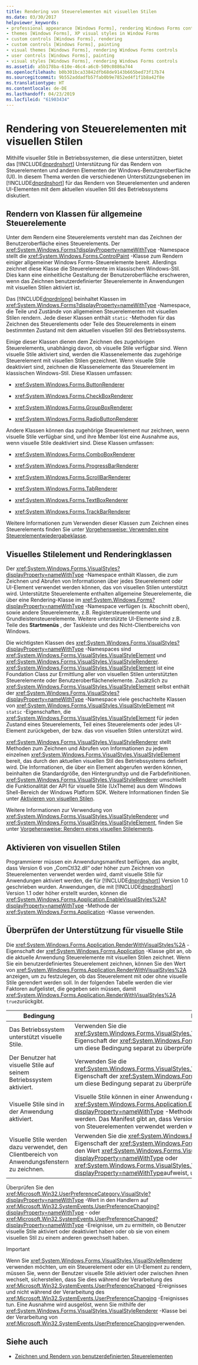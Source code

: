 ```yaml
---
title: Rendering von Steuerelementen mit visuellen Stilen
ms.date: 03/30/2017
helpviewer_keywords:
- professional appearance [Windows Forms], rendering Windows Forms controls
- themes [Windows Forms], XP visual styles in Window Forms
- custom controls [Windows Forms], rendering
- custom controls [Windows Forms], painting
- visual themes [Windows Forms], rendering Windows Forms controls
- user controls [Windows Forms], painting
- visual styles [Windows Forms], rendering Windows Forms controls
ms.assetid: a5b178ba-610e-46c4-a6c0-509c0886a744
ms.openlocfilehash: b0b301bca33842dfb68de9143b665bed73f17b74
ms.sourcegitcommit: 9b552addadfb57fab0b9e7852ed4f1f1b8a42f8e
ms.translationtype: HT
ms.contentlocale: de-DE
ms.lasthandoff: 04/23/2019
ms.locfileid: "61903434"
---
```

# <a name="rendering-controls-with-visual-styles"></a>Rendering von Steuerelementen mit visuellen Stilen
Mithilfe visueller Stile in Betriebssystemen, die diese unterstützen, bietet das [!INCLUDE[dnprdnshort](../../../../includes/dnprdnshort-md.md)] Unterstützung für das Rendern von Steuerelementen und anderen Elementen der Windows-Benutzeroberfläche (UI). In diesem Thema werden die verschiedenen Unterstützungsebenen im [!INCLUDE[dnprdnshort](../../../../includes/dnprdnshort-md.md)] für das Rendern von Steuerelementen und anderen UI-Elementen mit dem aktuellen visuellen Stil des Betriebssystems diskutiert.  
  
## <a name="rendering-classes-for-common-controls"></a>Rendern von Klassen für allgemeine Steuerelemente  
 Unter dem Rendern eine Steuerelements versteht man das Zeichnen der Benutzeroberfläche eines Steuerelements. Der <xref:System.Windows.Forms?displayProperty=nameWithType> -Namespace stellt die <xref:System.Windows.Forms.ControlPaint> -Klasse zum Rendern einiger allgemeiner Windows Forms-Steuerelemente bereit. Allerdings zeichnet diese Klasse die Steuerelemente im klassischen Windows-Stil. Dies kann eine einheitliche Gestaltung der Benutzeroberfläche erschweren, wenn das Zeichnen benutzerdefinierter Steuerelemente in Anwendungen mit visuellen Stilen aktiviert ist.  
  
 Das [!INCLUDE[dnprdnlong](../../../../includes/dnprdnlong-md.md)] beinhaltet Klassen im <xref:System.Windows.Forms?displayProperty=nameWithType> -Namespace, die Teile und Zustände von allgemeinen Steuerelementen mit visuellen Stilen rendern. Jede dieser Klassen enthält `static` -Methoden für das Zeichnen des Steuerelements oder Teile des Steuerelements in einem bestimmten Zustand mit dem aktuellen visuellen Stil des Betriebssystems.  
  
 Einige dieser Klassen dienen dem Zeichnen des zugehörigen Steuerelements, unabhängig davon, ob visuelle Stile verfügbar sind. Wenn visuelle Stile aktiviert sind, werden die Klassenelemente das zugehörige Steuerelement mit visuellen Stilen gezeichnet. Wenn visuelle Stile deaktiviert sind, zeichnen die Klassenelemente das Steuerelement im klassischen Windows-Stil. Diese Klassen umfassen:  
  
- <xref:System.Windows.Forms.ButtonRenderer>  
  
- <xref:System.Windows.Forms.CheckBoxRenderer>  
  
- <xref:System.Windows.Forms.GroupBoxRenderer>  
  
- <xref:System.Windows.Forms.RadioButtonRenderer>  
  
 Andere Klassen können das zugehörige Steuerelement nur zeichnen, wenn visuelle Stile verfügbar sind, und ihre Member löst eine Ausnahme aus, wenn visuelle Stile deaktiviert sind. Diese Klassen umfassen:  
  
- <xref:System.Windows.Forms.ComboBoxRenderer>  
  
- <xref:System.Windows.Forms.ProgressBarRenderer>  
  
- <xref:System.Windows.Forms.ScrollBarRenderer>  
  
- <xref:System.Windows.Forms.TabRenderer>  
  
- <xref:System.Windows.Forms.TextBoxRenderer>  
  
- <xref:System.Windows.Forms.TrackBarRenderer>  
  
 Weitere Informationen zum Verwenden dieser Klassen zum Zeichnen eines Steuerelements finden Sie unter [Vorgehensweise: Verwenden eine Steuerelementwiedergabeklasse](how-to-use-a-control-rendering-class.md).  
  
## <a name="visual-style-element-and-rendering-classes"></a>Visuelles Stilelement und Renderingklassen  
 Der <xref:System.Windows.Forms.VisualStyles?displayProperty=nameWithType> -Namespace enthält Klassen, die zum Zeichnen und Abrufen von Informationen über jedes Steuerelement oder UI-Element verwendet werden können, das von visuellen Stilen unterstützt wird. Unterstützte Steuerelemente enthalten allgemeine Steuerelemente, die über eine Rendering-Klasse im <xref:System.Windows.Forms?displayProperty=nameWithType> -Namespace verfügen (s. Abschnitt oben), sowie andere Steuerelemente, z.B. Registersteuerelemente und Grundleistensteuerelemente. Weitere unterstützte UI-Elemente sind z.B. Teile des **Startmenüs** , der Taskleiste und des Nicht-Clientbereichs von Windows.  
  
 Die wichtigsten Klassen des <xref:System.Windows.Forms.VisualStyles?displayProperty=nameWithType> -Namespaces sind <xref:System.Windows.Forms.VisualStyles.VisualStyleElement> und <xref:System.Windows.Forms.VisualStyles.VisualStyleRenderer>. <xref:System.Windows.Forms.VisualStyles.VisualStyleElement> ist eine Foundation Class zur Ermittlung aller von visuellen Stilen unterstützten Steuerelemente oder Benutzeroberflächenelemente. Zusätzlich zu <xref:System.Windows.Forms.VisualStyles.VisualStyleElement> selbst enthält der <xref:System.Windows.Forms.VisualStyles?displayProperty=nameWithType> -Namespace viele geschachtelte Klassen von <xref:System.Windows.Forms.VisualStyles.VisualStyleElement> mit `static` -Eigenschaften, die <xref:System.Windows.Forms.VisualStyles.VisualStyleElement> für jeden Zustand eines Steuerelements, Teil eines Steuerelements oder jedes UI-Element zurückgeben, der bzw. das von visuellen Stilen unterstützt wird.  
  
 <xref:System.Windows.Forms.VisualStyles.VisualStyleRenderer> stellt Methoden zum Zeichnen und Abrufen von Informationen zu jedem einzelnen <xref:System.Windows.Forms.VisualStyles.VisualStyleElement> bereit, das durch den aktuellen visuellen Stil des Betriebssystems definiert wird. Die Informationen, die über ein Element abgerufen werden können, beinhalten die Standardgröße, den Hintergrundtyp und die Farbdefinitionen. <xref:System.Windows.Forms.VisualStyles.VisualStyleRenderer> umschließt die Funktionalität der API für visuelle Stile (UxTheme) aus dem Windows Shell-Bereich der Windows Platform SDK. Weitere Informationen finden Sie unter [Aktivieren von visuellen Stilen](/windows/desktop/controls/cookbook-overview).  
  
 Weitere Informationen zur Verwendung von <xref:System.Windows.Forms.VisualStyles.VisualStyleRenderer> und <xref:System.Windows.Forms.VisualStyles.VisualStyleElement>, finden Sie unter [Vorgehensweise: Rendern eines visuellen Stilelements](how-to-render-a-visual-style-element.md).  
  
## <a name="enabling-visual-styles"></a>Aktivieren von visuellen Stilen  
 Programmierer müssen ein Anwendungsmanifest beifügen, das angibt, dass Version 6 von „ComCtl32.dll“ oder höher zum Zeichnen von Steuerelementen verwendet werden wird, damit visuelle Stile für Anwendungen aktiviert werden, die für [!INCLUDE[dnprdnshort](../../../../includes/dnprdnshort-md.md)] Version 1.0 geschrieben wurden. Anwendungen, die mit [!INCLUDE[dnprdnshort](../../../../includes/dnprdnshort-md.md)] Version 1.1 oder höher erstellt wurden, können die <xref:System.Windows.Forms.Application.EnableVisualStyles%2A?displayProperty=nameWithType> -Methode der <xref:System.Windows.Forms.Application> -Klasse verwenden.  
  
## <a name="checking-for-visual-styles-support"></a>Überprüfen der Unterstützung für visuelle Stile  
 Die <xref:System.Windows.Forms.Application.RenderWithVisualStyles%2A> -Eigenschaft der <xref:System.Windows.Forms.Application> -Klasse gibt an, ob die aktuelle Anwendung Steuerelemente mit visuellen Stilen zeichnet. Wenn Sie ein benutzerdefiniertes Steuerelement zeichnen, können Sie den Wert von <xref:System.Windows.Forms.Application.RenderWithVisualStyles%2A> anzeigen, um zu festzulegen, ob das Steuerelement mit oder ohne visuelle Stile gerendert werden soll. In der folgenden Tabelle werden die vier Faktoren aufgelistet, die gegeben sein müssen, damit <xref:System.Windows.Forms.Application.RenderWithVisualStyles%2A> `true`zurückgibt.  
  
|Bedingung|Hinweise|  
|---------------|-----------|  
|Das Betriebssystem unterstützt visuelle Stile.|Verwenden Sie die <xref:System.Windows.Forms.VisualStyles.VisualStyleInformation.IsSupportedByOS%2A> -Eigenschaft der <xref:System.Windows.Forms.VisualStyles.VisualStyleInformation> -Klasse, um diese Bedingung separat zu überprüfen.|  
|Der Benutzer hat visuelle Stile auf seinem Betriebssystem aktiviert.|Verwenden Sie die <xref:System.Windows.Forms.VisualStyles.VisualStyleInformation.IsEnabledByUser%2A> -Eigenschaft der <xref:System.Windows.Forms.VisualStyles.VisualStyleInformation> -Klasse, um diese Bedingung separat zu überprüfen.|  
|Visuelle Stile sind in der Anwendung aktiviert.|Visuelle Stile können in einer Anwendung durch Aufrufen der <xref:System.Windows.Forms.Application.EnableVisualStyles%2A?displayProperty=nameWithType> -Methode oder mithilfe des Anwendungsmanifests aktiviert werden. Das Manifest gibt an, dass Version 6 von „ComCtl32.dll“ oder höher zum Zeichnen von Steuerelementen verwendet werden wird.|  
|Visuelle Stile werden dazu verwendet, den Clientbereich von Anwendungsfenstern zu zeichnen.|Verwenden Sie die <xref:System.Windows.Forms.Application.VisualStyleState%2A> -Eigenschaft der <xref:System.Windows.Forms.Application> -Klasse und überprüfen Sie, ob sie den Wert <xref:System.Windows.Forms.VisualStyles.VisualStyleState.ClientAreaEnabled?displayProperty=nameWithType> oder <xref:System.Windows.Forms.VisualStyles.VisualStyleState.ClientAndNonClientAreasEnabled?displayProperty=nameWithType>aufweist, um diese Bedingung separat zu überprüfen.|  
  
 Überprüfen Sie den <xref:Microsoft.Win32.UserPreferenceCategory.VisualStyle?displayProperty=nameWithType> -Wert in den Handlern auf <xref:Microsoft.Win32.SystemEvents.UserPreferenceChanging?displayProperty=nameWithType> - oder <xref:Microsoft.Win32.SystemEvents.UserPreferenceChanged?displayProperty=nameWithType> -Ereignisse, um zu ermitteln, ob Benutzer visuelle Stile aktiviert oder deaktiviert haben oder ob sie von einem visuellen Stil zu einem anderen gewechselt haben.  
  
> [!IMPORTANT]
>  Wenn Sie <xref:System.Windows.Forms.VisualStyles.VisualStyleRenderer> verwenden möchten, um ein Steuerelement oder ein UI-Element zu rendern, müssen Sie, wenn der Benutzer visuelle Stile aktiviert oder zwischen ihnen wechselt, sicherstellen, dass Sie dies während der Verarbeitung des <xref:Microsoft.Win32.SystemEvents.UserPreferenceChanged> -Ereignisses und nicht während der Verarbeitung des <xref:Microsoft.Win32.SystemEvents.UserPreferenceChanging> -Ereignisses tun. Eine Ausnahme wird ausgelöst, wenn Sie mithilfe der <xref:System.Windows.Forms.VisualStyles.VisualStyleRenderer> -Klasse bei der Verarbeitung von <xref:Microsoft.Win32.SystemEvents.UserPreferenceChanging>verwenden.  
  
## <a name="see-also"></a>Siehe auch

- [Zeichnen und Rendern von benutzerdefinierten Steuerelementen](custom-control-painting-and-rendering.md)
